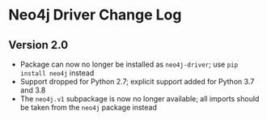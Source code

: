 # Neo4j Driver Change Log

## Version 2.0
- Package can now no longer be installed as `neo4j-driver`; use `pip install neo4j` instead
- Support dropped for Python 2.7; explicit support added for Python 3.7 and 3.8
- The `neo4j.v1` subpackage is now no longer available; all imports should be taken from the `neo4j` package instead
